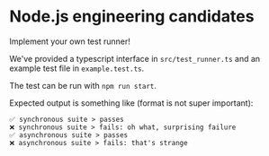 # Node.js engineering candidates

Implement your own test runner!

We've provided a typescript interface in `src/test_runner.ts` and an example test file in `example.test.ts`.

The test can be run with `npm run start`.

Expected output is something like (format is not super important):

```
✅ synchronous suite > passes
❌ synchronous suite > fails: oh what, surprising failure
✅ asynchronous suite > passes
❌ asynchronous suite > fails: that's strange
```